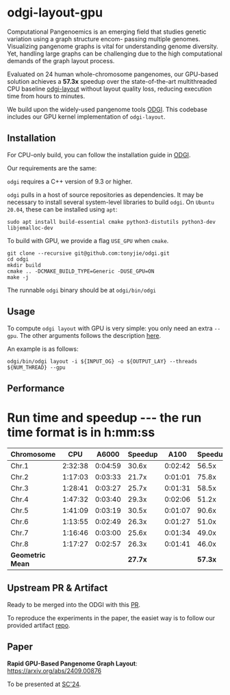 # odgi-layout-gpu

Computational Pangenoemics is an emerging field that studies genetic variation using a graph structure encom- passing multiple genomes. Visualizing pangenome graphs is vital for understanding genome diversity. Yet, handling large graphs can be challenging due to the high computational demands of the graph layout process. 

Evaluated on 24 human whole-chromosome pangenomes, our GPU-based solution achieves a **57.3x** speedup over the state-of-the-art multithreaded CPU baseline [odgi-layout](https://github.com/pangenome/odgi/blob/master/src/subcommand/layout_main.cpp) without layout quality loss, reducing execution time from hours to minutes.

We build upon the widely-used pangenome tools [ODGI](https://github.com/pangenome/odgi). This codebase includes our GPU kernel implementation of `odgi-layout`. 


## Installation
For CPU-only build, you can follow the installation guide in [ODGI](https://github.com/pangenome/odgi?tab=readme-ov-file#installation). 

Our requirements are the same: 

`odgi` requires a C++ version of 9.3 or higher.

`odgi` pulls in a host of source repositories as dependencies. It may be necessary to install several system-level libraries to build `odgi`. On `Ubuntu 20.04`, these can be installed using `apt`:
```
sudo apt install build-essential cmake python3-distutils python3-dev libjemalloc-dev
```

To build with GPU, we provide a flag `USE_GPU` when `cmake`. 
```
git clone --recursive git@github.com:tonyjie/odgi.git
cd odgi
mkdir build
cmake .. -DCMAKE_BUILD_TYPE=Generic -DUSE_GPU=ON
make -j
```

The runnable `odgi` binary should be at `odgi/bin/odgi`

## Usage
To compute `odgi layout` with GPU is very simple: you only need an extra `--gpu`. The other arguments follows the description [here](https://pangenome.github.io/odgi.github.io/rst/commands/odgi_layout.html). 


An example is as follows: 
```
odgi/bin/odgi layout -i ${INPUT_OG} -o ${OUTPUT_LAY} --threads ${NUM_THREAD} --gpu
```

## Performance

# Run time and speedup --- the run time format is in h:mm:ss

| Chromosome | CPU      | A6000   | Speedup | A100    | Speedup | Chromosome | CPU      | A6000   | Speedup | A100    | Speedup | Chromosome | CPU      | A6000   | Speedup | A100    | Speedup |
|------------|----------|---------|---------|---------|---------|------------|----------|---------|---------|---------|---------|------------|----------|---------|---------|---------|---------|
| Chr.1      | 2:32:38  | 0:04:59 | 30.6x   | 0:02:42 | 56.5x   | Chr.9      | 1:16:49  | 0:02:53 | 26.6x   | 0:00:55 | 83.8x   | Chr.17     | 1:03:45  | 0:02:01 | 31.7x   | 0:01:07 | 57.1x   |
| Chr.2      | 1:17:03  | 0:03:33 | 21.7x   | 0:01:01 | 75.8x   | Chr.10     | 0:48:34  | 0:02:22 | 20.6x   | 0:00:44 | 66.2x   | Chr.18     | 0:50:29  | 0:01:50 | 27.6x   | 0:01:08 | 44.6x   |
| Chr.3      | 1:28:41  | 0:03:27 | 25.7x   | 0:01:31 | 58.5x   | Chr.11     | 0:56:25  | 0:02:07 | 26.7x   | 0:00:37 | 91.5x   | Chr.19     | 0:40:23  | 0:01:29 | 27.3x   | 0:00:27 | 89.8x   |
| Chr.4      | 1:47:32  | 0:03:40 | 29.3x   | 0:02:06 | 51.2x   | Chr.12     | 0:44:05  | 0:02:07 | 20.9x   | 0:00:49 | 54.0x   | Chr.20     | 0:51:34  | 0:01:30 | 34.3x   | 0:01:01 | 50.7x   |
| Chr.5      | 1:41:09  | 0:03:19 | 30.5x   | 0:01:07 | 90.6x   | Chr.13     | 1:03:32  | 0:02:22 | 26.8x   | 0:00:53 | 71.9x   | Chr.21     | 0:44:18  | 0:01:26 | 30.9x   | 0:00:38 | 69.9x   |
| Chr.6      | 1:13:55  | 0:02:49 | 26.3x   | 0:01:27 | 51.0x   | Chr.14     | 0:51:21  | 0:02:04 | 24.9x   | 0:00:46 | 67.0x   | Chr.22     | 0:39:59  | 0:01:37 | 24.8x   | 0:00:30 | 80.0x   |
| Chr.7      | 1:16:46  | 0:03:00 | 25.6x   | 0:01:34 | 49.0x   | Chr.15     | 1:11:33  | 0:02:52 | 25.0x   | 0:01:16 | 56.5x   | Chr.X      | 1:04:06  | 0:01:49 | 35.4x   | 0:00:49 | 78.4x   |
| Chr.8      | 1:17:27  | 0:02:57 | 26.3x   | 0:01:41 | 46.0x   | Chr.16     | 2:19:47  | 0:04:56 | 28.3x   | 0:12:58 | 10.8x   | Chr.Y      | 0:01:55  | 0:00:03 | 36.9x   | 0:00:04 | 28.7x   |
| **Geometric Mean** |  |         | **27.7x** |       | **57.3x** |         |          |         |         |         |         |            |          |         |         |         |         |




## Upstream PR & Artifact
Ready to be merged into the ODGI with this [PR](https://github.com/pangenome/odgi/pull/593). 

To reproduce the experiments in the paper, the easiet way is to follow our provided artifact [repo](https://github.com/tonyjie/gpu_pangenome_layout_artifact).  


## Paper
**Rapid GPU-Based Pangenome Graph Layout**: https://arxiv.org/abs/2409.00876

To be presented at [SC'24](https://sc24.supercomputing.org/). 